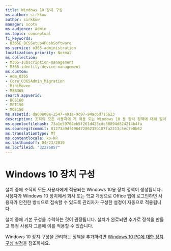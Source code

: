```yaml
---
title: Windows 10 장치 구성
ms.author: sirkkuw
author: sirkkuw
manager: scotv
ms.audience: Admin
ms.topic: conceptual
f1_keywords:
- O365E_BCSSetup4PushSoftware
ms.service: o365-administration
localization_priority: Normal
ms.collection:
- M365-subscription-management
- M365-identity-device-management
ms.custom:
- Adm_O365
- Core_O365Admin_Migration
- MiniMaven
- MSB365
search.appverid:
- BCS160
- MET150
- MOE150
ms.assetid: da60e08e-2547-491a-9c97-94ac6d715623
description: 조직의 모든 사용자에 게 적용 되는 Windows 10 용 장치 정책에 대해 알아봅니다.
ms.openlocfilehash: 73a1e59704eb5f261d425cdc58894d824214b4fa
ms.sourcegitcommit: 81273a9df49647286235b187fa2213c5ec7e8b62
ms.translationtype: MT
ms.contentlocale: ko-KR
ms.lasthandoff: 04/23/2019
ms.locfileid: "32276857"
---
```

# <a name="configure-windows-10-devices"></a>Windows 10 장치 구성

설치 중에 조직의 모든 사용자에게 적용되는 Windows 10용 장치 정책이 생성됩니다. 사용자가 Windows 10 장치에서 회사 또는 학교 계정으로 Office 앱에 로그인하면 사용자가 안전한 방식으로 접속할 수 있도록 관리자가 구성한 설정이 자동으로 적용됩니다.
  
설치 중에 기본 구성을 수락하는 것이 권장됩니다. 설치가 완료되면 추가로 정책을 만들고 특정 사용자 그룹에 이를 적용할 수 있습니다.
  
Windows 10 장치 구성을 관리하는 정책을 추가하려면 [Windows 10 PC에 대한 장치 구성 설정](protection-settings-for-windows-10-pcs.md)을 참조하세요.
  

